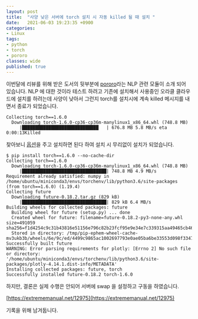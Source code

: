 ```yaml
---
layout: post
title:  "사양 낮은 서버에 torch 설치 시 자동 killed 될 때 설치 "
date:   2021-06-03 19:23:35 +0900
categories: 
- Linux
tags:
- python
- torch
- pororo
classes: wide
published: true
---
```


이번달에 리뷰를 위해 받은 도서의 뒷부분에 [pororo](https://github.com/kakaobrain/pororo)라는 NLP 관련 모듈이 소개 되어 있습니다. NLP 에 대한 것이라 테스트 하려고 기존에 설치해서 사용중인 오라클 클라우드에 설치를 하려는데 사양이 낮아서 그런지 torch를 설치시에 계속 killed 메시지를 내면서 종료가 되었습니다.

```
Collecting torch==1.6.0
  Downloading torch-1.6.0-cp36-cp36m-manylinux1_x86_64.whl (748.8 MB)
     |█████████████████████████████   | 676.8 MB 5.8 MB/s eta 0:00:13Killed
```

찾아보니 [옵션](https://askubuntu.com/questions/1271858/killed-during-installation-of-torch)을 주고 설치하면 된다 하여 설치 시 무리없이 설치가 되었습니다.

```
$ pip install torch==1.6.0 --no-cache-dir
Collecting torch==1.6.0
  Downloading torch-1.6.0-cp36-cp36m-manylinux1_x86_64.whl (748.8 MB)
     |████████████████████████████████| 748.8 MB 4.9 MB/s
Requirement already satisfied: numpy in /home/ubuntu/miniconda3/envs/torchenv/lib/python3.6/site-packages (from torch==1.6.0) (1.19.4)
Collecting future
  Downloading future-0.18.2.tar.gz (829 kB)
     |████████████████████████████████| 829 kB 6.4 MB/s
Building wheels for collected packages: future
  Building wheel for future (setup.py) ... done
  Created wheel for future: filename=future-0.18.2-py3-none-any.whl size=491059 sha256=f1d4254c9c31b43816e51156e796c82b23fcf95e9e34e7c339315aa49465cb46
  Stored in directory: /tmp/pip-ephem-wheel-cache-mv3ukb3b/wheels/6e/9c/ed/4499c9865ac1002697793e0ae05ba6be33553d098f3347fb94
Successfully built future
WARNING: Error parsing requirements for plotly: [Errno 2] No such file or directory: '/home/ubuntu/miniconda3/envs/torchenv/lib/python3.6/site-packages/plotly-4.14.1.dist-info/METADATA'
Installing collected packages: future, torch
Successfully installed future-0.18.2 torch-1.6.0
```

하지만, 결론은 실제 수행은 안되어 서버에 swap 을 설정하고 구동을 하였습니다.

[https://extrememanual.net/12975](https://extrememanual.net/12975)

기록을 위해 남겨둡니다.
